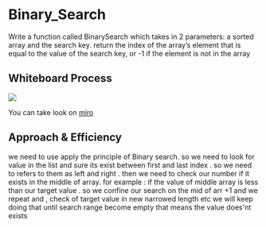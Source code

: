 # Binary_Search

Write a function called BinarySearch which takes in 2 parameters: a sorted array and the search key.
return the index of the array’s element that is equal to the value of the search key, or -1 if the element is not in the array

## Whiteboard Process

![](https://i.ibb.co/dkQCkzK/code-challenges-6.jpg)

You can take look on [miro](https://miro.com/app/board/o9J_lAVhvac=/)

## Approach & Efficiency

we need to use apply the principle of Binary search.
so we need to look for value in the list and sure its exist between first and last index .
so we need to refers to them as left and right .
then we need to check our number if it exists in the middle of array.
for example : if the value of middle array is less than our target value .
so we confine our search on the mid of arr +1
and we repeat and , check of target value in new narrowed length etc
we will keep doing that until search range become empty that means the value does'nt exists
